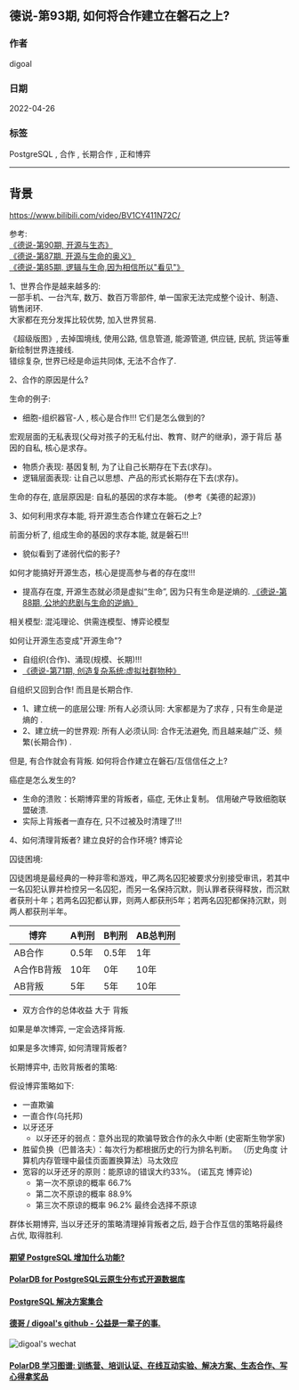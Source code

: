 ## 德说-第93期, 如何将合作建立在磐石之上?      
                                 
### 作者                                      
digoal                                                          
                                                          
### 日期                                                          
2022-04-26                                                         
                                                          
### 标签                                                       
PostgreSQL , 合作 , 长期合作 , 正和博弈                             
                                                        
----                                                        
                                                        
## 背景       
https://www.bilibili.com/video/BV1CY411N72C/   
      
参考:     
[《德说-第90期, 开源与生态》](../202202/20220222_02.md)      
[《德说-第87期, 开源与生命的奥义》](../202201/20220125_02.md)      
[《德说-第85期, 逻辑与生命,因为相信所以"看见"》](../202201/20220110_04.md)      
      
    
1、世界合作是越来越多的:     
一部手机、一台汽车, 数万、数百万零部件, 单一国家无法完成整个设计、制造、销售闭环.      
大家都在充分发挥比较优势, 加入世界贸易.     
    
《超级版图》, 去掉国境线, 使用公路, 信息管道, 能源管道, 供应链, 民航, 货运等重新绘制世界连接线.      
错综复杂, 世界已经是命运共同体, 无法不合作了.      
    
2、合作的原因是什么?     
    
生命的例子:       
- 细胞-组织器官-人 , 核心是合作!!! 它们是怎么做到的?       
      
宏观层面的无私表现(父母对孩子的无私付出、教育、财产的继承)，源于背后 基因的自私, 核心是求存。      
- 物质介表现: 基因复制, 为了让自己长期存在下去(求存)。      
- 逻辑层面表现: 让自己以思想、产品的形式长期存在下去(求存)。      
    
生命的存在, 底层原因是: 自私的基因的求存本能。 (参考《美德的起源》)       
    
3、如何利用求存本能, 将开源生态合作建立在磐石之上?      
    
前面分析了, 组成生命的基因的求存本能, 就是磐石!!!      
- 貌似看到了递弱代偿的影子?       
    
如何才能搞好开源生态，核心是提高参与者的存在度!!!      
- 提高存在度, 开源生态就必须是虚拟“生命”, 因为只有生命是逆熵的. [《德说-第88期, 公地的悲剧与生命的逆熵》](../202201/20220129_02.md)      
  
相关模型: 混沌理论、供需连模型、博弈论模型   
    
    
如何让开源生态变成"开源生命"?      
- 自组织(合作)、涌现(规模、长期)!!!       
- [《德说-第71期, 创造复杂系统:虚拟社群物种》](../202112/20211203_03.md)      
    
    
自组织又回到合作! 而且是长期合作.      
- 1、建立统一的底层公理:   所有人必须认同:  大家都是为了求存 , 只有生命是逆熵的 .      
- 2、建立统一的世界观:     所有人必须认同:  合作无法避免, 而且越来越广泛、频繁(长期合作) .       
      
但是, 有合作就会有背叛.  如何将合作建立在磐石/互信信任之上?      
    
癌症是怎么发生的?     
- 生命的溃败：长期博弈里的背叛者，癌症, 无休止复制。 信用破产导致细胞联盟破溃.      
- 实际上背叛者一直存在, 只不过被及时清理了!!!      
    
4、如何清理背叛者? 建立良好的合作环境?  博弈论    
    
囚徒困境:    
    
囚徒困境是最经典的一种非零和游戏，甲乙两名囚犯被要求分别接受审讯，若其中一名囚犯认罪并检控另一名囚犯，而另一名保持沉默，则认罪者获得释放，而沉默者获刑十年；若两名囚犯都认罪，则两人都获刑5年；若两名囚犯都保持沉默，则两人都获刑半年。    
    
博弈 | A判刑 | B判刑 | AB总判刑    
---|---|---|---    
AB合作 | 0.5年 | 0.5年 | 1年    
A合作B背叛 | 10年 | 0年 | 10年    
AB背叛 | 5年 | 5年 | 10年    
    
- 双方合作的总体收益 大于 背叛     
    
如果是单次博弈, 一定会选择背叛.     
    
如果是多次博弈, 如何清理背叛者?    
    
长期博弈中, 击败背叛者的策略:      
    
假设博弈策略如下:     
- 一直欺骗    
- 一直合作(乌托邦)    
- 以牙还牙    
    - 以牙还牙的弱点：意外出现的欺骗导致合作的永久中断  (史密斯生物学家)    
- 胜留负换（巴普洛夫）：每次行为都根据历史的行为排名判断。 （历史角度 计算机内存管理中最佳页面置换算法）马太效应    
- 宽容的以牙还牙的原则：能原谅的错误大约33%。    (诺瓦克 博弈论)    
    - 第一次不原谅的概率 66.7%      
    - 第二次不原谅的概率 88.9%      
    - 第三次不原谅的概率 96.2%  最终会选择不原谅      
    
群体长期博弈, 当以牙还牙的策略清理掉背叛者之后, 趋于合作互信的策略将最终占优, 取得胜利.      
    
  
#### [期望 PostgreSQL 增加什么功能?](https://github.com/digoal/blog/issues/76 "269ac3d1c492e938c0191101c7238216")
  
  
#### [PolarDB for PostgreSQL云原生分布式开源数据库](https://github.com/ApsaraDB/PolarDB-for-PostgreSQL "57258f76c37864c6e6d23383d05714ea")
  
  
#### [PostgreSQL 解决方案集合](https://yq.aliyun.com/topic/118 "40cff096e9ed7122c512b35d8561d9c8")
  
  
#### [德哥 / digoal's github - 公益是一辈子的事.](https://github.com/digoal/blog/blob/master/README.md "22709685feb7cab07d30f30387f0a9ae")
  
  
![digoal's wechat](../pic/digoal_weixin.jpg "f7ad92eeba24523fd47a6e1a0e691b59")
  
  
#### [PolarDB 学习图谱: 训练营、培训认证、在线互动实验、解决方案、生态合作、写心得拿奖品](https://www.aliyun.com/database/openpolardb/activity "8642f60e04ed0c814bf9cb9677976bd4")
  
